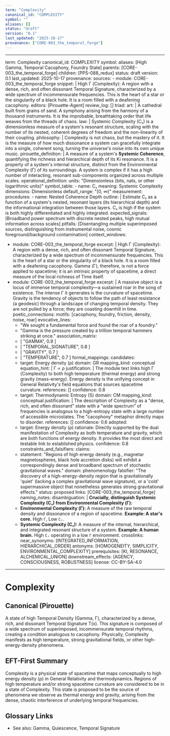 ```yaml
---
term: "Complexity"
canonical_id: "COMPLEXITY"
symbol: ""
aliases: []
status: "draft"
version: "0.1"
last_updated: "2025-10-17"
provenance: ["CORE-003_the_temporal_forge"]
---
```


---
term: Complexity
canonical_id: COMPLEXITY
symbol: 
aliases: [High Gamma, Temporal Cacophony, Foundry State]
parents: [CORE-003_the_temporal_forge]
children: [PPS-088_redux]
status: draft
version: 0.1
last_updated: 2025-10-17
provenance:
  sources:
    - module: CORE-003_the_temporal_forge
      snippet: |
        High Γ (Complexity): A region with a dense, rich, and often dissonant Temporal Signature, characterized by a wide spectrum of incommensurate frequencies. This is the heart of a star or the singularity of a black hole. It is a room filled with a deafening cacophony.
  editors: [Pirouette-Agent]
  review_log: []
triad:
  art: |
    A cathedral built from grains of sand. A symphony arising from the harmony of a thousand instruments. It is the improbable, breathtaking order that life weaves from the threads of chaos.
  law: |
    Systemic Complexity (Cₛ) is a dimensionless measure of a system's resonant structure, scaling with the number of its nested, coherent degrees of freedom and the non-linearity of their coupling.
  philosophy: |
    Complexity is not chaos, but the mastery of it. It is the measure of how much dissonance a system can gracefully integrate into a single, coherent song, turning the universe's noise into its own unique music.
pirouette_definition: |
  A measure of a system's **Systemic Coherence**, quantifying the richness and hierarchical depth of its Ki resonance. It is a property of a system's internal structure, distinct from the Environmental Complexity (Γ) of its surroundings. A system is complex if it has a high number of interacting, resonant sub-components organized across multiple scales.
operational_definition:
  units: "Dimensionless (bits, nats, or other logarithmic units)"
  symbol_table:
    - name: Cₛ
      meaning: Systemic Complexity
      dimensions: Dimensionless
      default_range: "[0, ∞)"
  measurement:
    procedures:
      - name: Nested Coherence Depth
        outline: |
          Estimate Cₛ as a function of a system's nested, resonant layers (its hierarchical depth) and the informational integration between those layers. Cₛ is high if the system is both highly differentiated and highly integrated.
        expected_signals: [Broadband power spectrum with discrete nested peaks, high mutual information across scales]
        pitfalls: [Disentangling multiple superimposed sources, distinguishing from instrumental noise, cosmic foreground/background contamination]
context_windows:
  - module: CORE-003_the_temporal_forge
    excerpt: |
      High Γ (Complexity): A region with a dense, rich, and often dissonant Temporal Signature, characterized by a wide spectrum of incommensurate frequencies. This is the heart of a star or the singularity of a black hole. It is a room filled with a deafening cacophony. Gamma (Γ), therefore, is not a force applied to spacetime; it is an intrinsic property of spacetime, a direct measure of the local richness of Time itself.
  - module: CORE-003_the_temporal_forge
    excerpt: |
      A massive object is a locus of immense temporal complexity—a sustained roar in the song of existence. The intense Γ it generates is the curvature of spacetime. Gravity is the tendency of objects to follow the path of least resistance (a geodesic) through a landscape of changing temporal density. They are not pulled by a force; they are coasting downhill in time.
poetic_connections:
  motifs: [cacophony, foundry, friction, density, noise, roar]
  evocative_lines:
    - "We sought a fundamental force and found the roar of a foundry."
    - "Gamma is the pressure created by a trillion temporal hammers striking at once."
  association_matrix:
    - [ "GAMMA", 0.9 ]
    - [ "TEMPORAL_SIGNATURE", 0.8 ]
    - [ "GRAVITY", 0.7 ]
    - [ "TEMPERATURE", 0.7 ]
formal_mappings:
  candidates:
    - target: Energy density (ρ)
      domain: GR
      mapping_kind: conceptual
      equation_hint: |
        Γ ∝ ρ
      justification: |
        The module text links high Γ (Complexity) to both high temperature (thermal energy) and strong gravity (mass-energy). Energy density is the unifying concept in General Relativity's field equations that sources spacetime curvature.
      references: []
      confidence: 0.8
    - target: Thermodynamic Entropy (S)
      domain: CM
      mapping_kind: conceptual
      justification: |
        The description of Complexity as a "dense, rich, and often dissonant" state with a "wide spectrum" of frequencies is analogous to a high-entropy state with a large number of accessible microstates. The "cacophony" metaphor directly maps to disorder.
      references: []
      confidence: 0.6
  adopted:
    - target: Energy density (ρ)
      rationale: Directly supported by the dual manifestation of Complexity as both temperature and gravity, which are both functions of energy density. It provides the most direct and testable link to established physics.
      confidence: 0.8
constraints_and_falsifiers:
  claims:
    - statement: "Regions of high energy density (e.g., magnetar magnetospheres, black hole accretion disks) will exhibit a correspondingly dense and broadband spectrum of stochastic gravitational waves."
      domain: phenomenology
      falsifier: "The discovery of a high-energy-density region that is gravitationally 'quiet' (lacking a complex gravitational wave signature), or a 'cold' supermassive object that nonetheless generates strong gravitational effects."
      status: proposed
      links: [CORE-003_the_temporal_forge]
naming_notes:
  disambiguation: |
    **Crucially, distinguish Systemic Complexity (Cₛ) from Environmental Complexity (Γ):**
    - **Environmental Complexity (Γ):** A measure of the raw temporal density and dissonance of a region of spacetime. **Example: A star's core.** High `Γ`, Low `Cₛ`.
    - **Systemic Complexity (Cₛ):** A measure of the internal, hierarchical, and integrated resonant structure of a system. **Example: A human brain.** High `Cₛ` operating in a low `Γ` environment.
crosslinks:
  near_synonyms: [INTEGRATED_INFORMATION, HIERARCHICAL_ORDER]
  antonyms: [HOMOGENEITY, SIMPLICITY, ENVIRONMENTAL_COMPLEXITY]
  prerequisites: [KI, RESONANCE, ALCHEMICAL_UNION]
  downstream_effects: [AGENCY, CONSCIOUSNESS, ROBUSTNESS]
license: CC-BY-SA-4.0
---

# Complexity

## Canonical (Pirouette)
A state of high Temporal Density (Gamma, Γ), characterized by a dense, rich, and dissonant Temporal Signature T(x). This signature is composed of a wide spectrum of superimposed, incommensurate temporal rhythms, creating a condition analogous to cacophony. Physically, Complexity manifests as high temperature, strong gravitational fields, or other high-energy-density phenomena.

## EFT-First Summary
Complexity is a physical state of spacetime that maps conceptually to high energy density (ρ) in General Relativity and thermodynamics. Regions of high temperature and/or strong spacetime curvature are considered to be in a state of Complexity. This state is proposed to be the source of phenomena we observe as thermal energy and gravity, arising from the dense, chaotic interference of underlying temporal frequencies.

## Glossary Links
- See also: Gamma, Quiescence, Temporal Signature